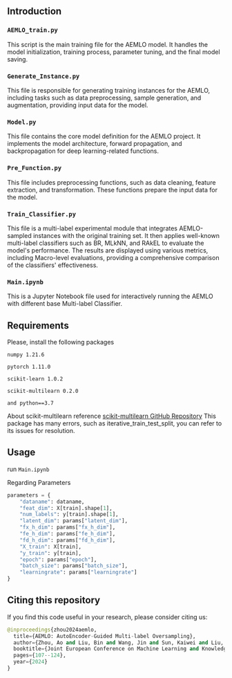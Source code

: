 ## Introduction

### `AEMLO_train.py`
This script is the main training file for the AEMLO model. It handles the model initialization, training process, parameter tuning, and the final model saving.

### `Generate_Instance.py`
This file is responsible for generating training instances for the AEMLO, including tasks such as data preprocessing, sample generation, and augmentation, providing input data for the model.

### `Model.py`
This file contains the core model definition for the AEMLO project. It implements the model architecture, forward propagation, and backpropagation for deep learning-related functions.

### `Pre_Function.py`
This file includes preprocessing functions, such as data cleaning, feature extraction, and transformation. These functions prepare the input data for the model.

### `Train_Classifier.py`
This file is a multi-label experimental module that integrates AEMLO-sampled instances with the original training set. It then applies well-known multi-label classifiers such as BR, MLkNN, and RAkEL to evaluate the model's performance. The results are displayed using various metrics, including Macro-level evaluations, providing a comprehensive comparison of the classifiers' effectiveness.

### `Main.ipynb`
This is a Jupyter Notebook file used for interactively running the AEMLO with different base Multi-label Classifier.



## Requirements

Please, install the following packages

    numpy 1.21.6
    
    pytorch 1.11.0
    
    scikit-learn 1.0.2
    
    scikit-multilearn 0.2.0
    
    and python==3.7

About scikit-multilearn reference [scikit-multilearn GitHub Repository](https://github.com/scikit-multilearn/scikit-multilearn) This package has many errors, such as iterative_train_test_split, you can refer to its issues for resolution.





## Usage

run `Main.ipynb`

Regarding Parameters

```python
parameters = {
    "dataname": dataname,
    "feat_dim": X[train].shape[1],
    "num_labels": y[train].shape[1],
    "latent_dim": params["latent_dim"],
    "fx_h_dim": params["fx_h_dim"],
    "fe_h_dim": params["fe_h_dim"],
    "fd_h_dim": params["fd_h_dim"],
    "X_train": X[train],
    "y_train": y[train],
    "epoch": params["epoch"],
    "batch_size": params["batch_size"],
    "learningrate": params["learningrate"]
}
```

## Citing this repository
If you find this code useful in your research, please consider citing us:

```python
@inproceedings{zhou2024aemlo,
  title={AEMLO: AutoEncoder-Guided Multi-label Oversampling},
  author={Zhou, Ao and Liu, Bin and Wang, Jin and Sun, Kaiwei and Liu, Kelin},
  booktitle={Joint European Conference on Machine Learning and Knowledge Discovery in Databases},
  pages={107--124},
  year={2024}
}
 ```
